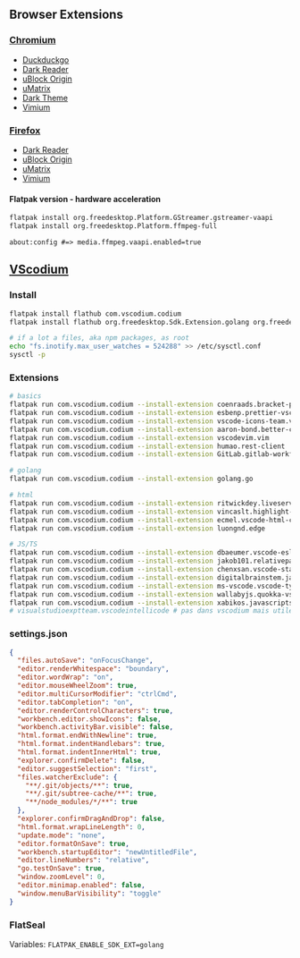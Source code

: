 ## Browser Extensions

### [Chromium](https://www.chromium.org/developers/how-tos/get-the-code)

- [Duckduckgo](https://duckduckgo.com/)
- [Dark Reader](https://chrome.google.com/webstore/detail/dark-reader/eimadpbcbfnmbkopoojfekhnkhdbieeh)
- [uBlock Origin](https://chrome.google.com/webstore/detail/ublock-origin/cjpalhdlnbpafiamejdnhcphjbkeiagm?hl=fr)
- [uMatrix](https://chrome.google.com/webstore/detail/umatrix/ogfcmafjalglgifnmanfmnieipoejdcf?hl=fr)
- [Dark Theme](https://chrome.google.com/webstore/detail/material-simple-dark-grey/ookepigabmicjpgfnmncjiplegcacdbm)
- [Vimium](https://chrome.google.com/webstore/detail/vimium/dbepggeogbaibhgnhhndojpepiihcmeb?hl=en-US)

### [Firefox](https://www.mozilla.org/fr/firefox/all/)

- [Dark Reader](https://addons.mozilla.org/fr/firefox/addon/darkreader/)
- [uBlock Origin](https://addons.mozilla.org/fr/firefox/addon/ublock-origin)
- [uMatrix](https://addons.mozilla.org/en-US/firefox/addon/umatrix/)
- [Vimium](https://addons.mozilla.org/en-US/firefox/addon/vimium-ff/?src=search)

#### Flatpak version - hardware acceleration

```bash
flatpak install org.freedesktop.Platform.GStreamer.gstreamer-vaapi
flatpak install org.freedesktop.Platform.ffmpeg-full
```

`about:config #=> media.ffmpeg.vaapi.enabled=true`

## [VScodium ](https://github.com/VSCodium/vscodium)

### Install

```bash
flatpak install flathub com.vscodium.codium
flatpak install flathub org.freedesktop.Sdk.Extension.golang org.freedesktop.Sdk.Extension.node14

# if a lot a files, aka npm packages, as root
echo "fs.inotify.max_user_watches = 524288" >> /etc/sysctl.conf
sysctl -p
```

### Extensions

```bash
# basics
flatpak run com.vscodium.codium --install-extension coenraads.bracket-pair-colorizer-2
flatpak run com.vscodium.codium --install-extension esbenp.prettier-vscode
flatpak run com.vscodium.codium --install-extension vscode-icons-team.vscode-icons
flatpak run com.vscodium.codium --install-extension aaron-bond.better-comments
flatpak run com.vscodium.codium --install-extension vscodevim.vim
flatpak run com.vscodium.codium --install-extension humao.rest-client
flatpak run com.vscodium.codium --install-extension GitLab.gitlab-workflow

# golang
flatpak run com.vscodium.codium --install-extension golang.go

# html
flatpak run com.vscodium.codium --install-extension ritwickdey.liveserver
flatpak run com.vscodium.codium --install-extension vincaslt.highlight-matching-tag
flatpak run com.vscodium.codium --install-extension ecmel.vscode-html-css
flatpak run com.vscodium.codium --install-extension luongnd.edge

# JS/TS
flatpak run com.vscodium.codium --install-extension dbaeumer.vscode-eslint
flatpak run com.vscodium.codium --install-extension jakob101.relativepath
flatpak run com.vscodium.codium --install-extension chenxsan.vscode-standardjs
flatpak run com.vscodium.codium --install-extension digitalbrainstem.javascript-ejs-support
flatpak run com.vscodium.codium --install-extension ms-vscode.vscode-typescript-tslint-plugin
flatpak run com.vscodium.codium --install-extension wallabyjs.quokka-vscode
flatpak run com.vscodium.codium --install-extension xabikos.javascriptsnippets
# visualstudioexptteam.vscodeintellicode # pas dans vscodium mais utile seulement pour py, JS et TS
```

### settings.json

```json
{
  "files.autoSave": "onFocusChange",
  "editor.renderWhitespace": "boundary",
  "editor.wordWrap": "on",
  "editor.mouseWheelZoom": true,
  "editor.multiCursorModifier": "ctrlCmd",
  "editor.tabCompletion": "on",
  "editor.renderControlCharacters": true,
  "workbench.editor.showIcons": false,
  "workbench.activityBar.visible": false,
  "html.format.endWithNewline": true,
  "html.format.indentHandlebars": true,
  "html.format.indentInnerHtml": true,
  "explorer.confirmDelete": false,
  "editor.suggestSelection": "first",
  "files.watcherExclude": {
    "**/.git/objects/**": true,
    "**/.git/subtree-cache/**": true,
    "**/node_modules/*/**": true
  },
  "explorer.confirmDragAndDrop": false,
  "html.format.wrapLineLength": 0,
  "update.mode": "none",
  "editor.formatOnSave": true,
  "workbench.startupEditor": "newUntitledFile",
  "editor.lineNumbers": "relative",
  "go.testOnSave": true,
  "window.zoomLevel": 0,
  "editor.minimap.enabled": false,
  "window.menuBarVisibility": "toggle"
}
```

### FlatSeal

Variables: `FLATPAK_ENABLE_SDK_EXT=golang`

